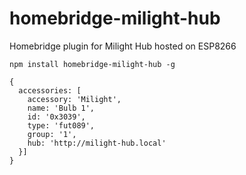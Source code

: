 # homebridge-milight-hub
Homebridge plugin for Milight Hub hosted on ESP8266

```
npm install homebridge-milight-hub -g
```


```
{
  accessories: [
    accessory: 'Milight',
    name: 'Bulb 1',
    id: '0x3039',
    type: 'fut089',
    group: '1',
    hub: 'http://milight-hub.local'
  }]
}
```
